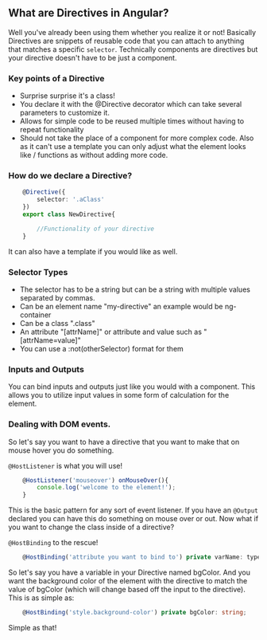## What are Directives in Angular?
Well you've already been using them whether you realize it or not! Basically Directives are snippets of reusable code that you can attach to anything that matches a specific `selector`. Technically components are directives but your directive doesn't have to be just a component. 

### Key points of a Directive
* Surprise surprise it's a class! 
* You declare it with the @Directive decorator which can take several parameters to customize it. 
* Allows for simple code to be reused multiple times without having to repeat functionality
* Should not take the place of a component for more complex code. Also as it can't use a template you can only adjust what the element looks like / functions as without adding more code.


### How do we declare a Directive?
``` typescript
    @Directive({
        selector: '.aClass'
    })
    export class NewDirective{

        //Functionality of your directive
    }
```
It can also have a template if you would like as well.

### Selector Types
* The selector has to be a string but can be a string with multiple values separated by commas. 
* Can be an element name "my-directive" an example would be ng-container
* Can be a class ".class"
* An attribute "[attrName]" or attribute and value such as "[attrName=value]"
* You can use a :not(otherSelector) format for them


### Inputs and Outputs
You can bind inputs and outputs just like you would with a component. This allows you to utilize input values in some form of calculation for the element.

### Dealing with DOM events.
So let's say you want to have a directive that you want to make that on mouse hover you do something.

`@HostListener` is what you will use!

``` typescript
    @HostListener('mouseover') onMouseOver(){
        console.log('welcome to the element!');
    }
```

This is the basic pattern for any sort of event listener. If you have an `@Output` declared you can have this do something on mouse over or out.
Now what if you want to change the class inside of a directive? 

`@HostBinding` to the rescue!

``` typescript
    @HostBinding('attribute you want to bind to') private varName: typeOfNeededVar;
```

So let's say you have a variable in your Directive named bgColor. And you want the background color of the element with the directive to match the value of bgColor (which will change based off the input to the directive). This is as simple as:

``` typescript
    @HostBinding('style.background-color') private bgColor: string;
```

Simple as that!